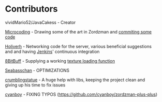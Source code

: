 Contributors
============

vividMario52/JavaCakess - Creator

[Microcoding](https://github.com/Microcoding) - Drawing some of the art in Zordzman and [commiting some code](https://github.com/Microcoding/zordzman-plus-plus)

[Holiverh](https://github.com/Holiverh) - Networking code for the server,
           various beneficial suggestions and and having
           [Jenkins](http://www.servers.tf:8080/view/zordzman/job/zordzman-plus-plus/)'
           continuous integration

[8BitBuff](https://github.com/8BitBuff) - Supplying a working [texture loading function](https://github.com/TeamLe-Shop/zordzman-plus-plus/blob/master/client/sys/Texture.cpp#L18)

[Seabasschan](https://github.com/Sebbyastian) - OPTIMIZATIONS

[crumblingstatue](https://github.com/crumblingstatue) - A huge help with libs, keeping the project clean
              and giving up his time to fix issues

[cyanboy](https://github.com/cyanboy) - FIXING TYPOS (https://github.com/cyanboy/zordzman-plus-plus)